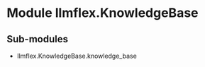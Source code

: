 Module llmflex.KnowledgeBase
============================

Sub-modules
-----------
* llmflex.KnowledgeBase.knowledge_base